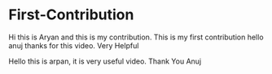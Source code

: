# First-Contribution
Hi this is Aryan and this is my contribution.
This is my first contribution
hello anuj thanks for this video. Very Helpful

Hello this is arpan, it is very useful video. Thank You Anuj 
